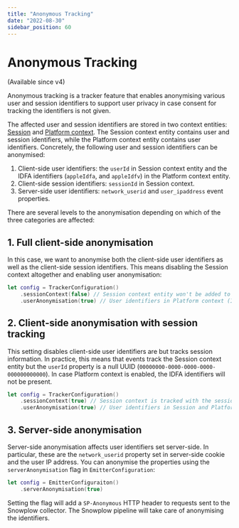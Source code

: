 ```yaml
---
title: "Anonymous Tracking"
date: "2022-08-30"
sidebar_position: 60
---
```


# Anonymous Tracking

(Available since v4)

Anonymous tracking is a tracker feature that enables anonymising various user and session identifiers to support user privacy in case consent for tracking the identifiers is not given.

The affected user and session identifiers are stored in two context entities: [Session](02-tracking_events.md#session) and [Platform context](02-tracking_events.md#platform). The Session context entity contains user and session identifiers, while the Platform context entity contains user identifiers. Concretely, the following user and session identifiers can be anonymised:

1. Client-side user identifiers: the `userId` in Session context entity and the IDFA identifiers (`appleIdfa`, and `appleIdfv`) in the Platform context entity.
2. Client-side session identifiers: `sessionId` in Session context.
3. Server-side user identifiers: `network_userid` and `user_ipaddress` event properties.

There are several levels to the anonymisation depending on which of the three categories are affected:

## 1. Full client-side anonymisation

In this case, we want to anonymise both the client-side user identifiers as well as the client-side session identifiers. This means disabling the Session context altogether and enabling user anonymisation:

```swift
let config = TrackerConfiguration()
    .sessionContext(false) // Session context entity won't be added to events
    .userAnonymisation(true) // User identifiers in Platform context (IDFA and IDFV) will be anonymised
```

## 2. Client-side anonymisation with session tracking

This setting disables client-side user identifiers are but tracks session information. In practice, this means that events track the Session context entity but the `userId` property is a null UUID (`00000000-0000-0000-0000-000000000000`). In case Platform context is enabled, the IDFA identifiers will not be present.

```swift
let config = TrackerConfiguration()
    .sessionContext(true) // Session context is tracked with the session ID
    .userAnonymisation(true) // User identifiers in Session and Platform context are anonymised
```

## 3. Server-side anonymisation

Server-side anonymisation affects user identifiers set server-side. In particular, these are the `network_userid` property set in server-side cookie and the user IP address. You can anonymise the properties using the `serverAnonymisation` flag in `EmitterConfiguration`:

```swift
let config = EmitterConfiguraiton()
    .serverAnonymisation(true)
```

Setting the flag will add a `SP-Anonymous` HTTP header to requests sent to the Snowplow collector. The Snowplow pipeline will take care of anonymising the identifiers.
